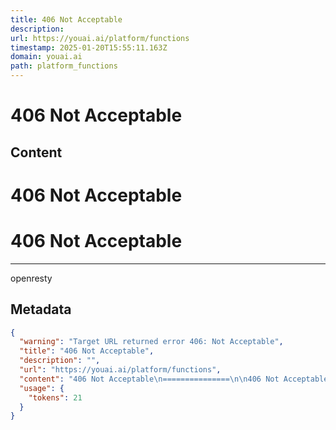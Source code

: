 ```yaml
---
title: 406 Not Acceptable
description: 
url: https://youai.ai/platform/functions
timestamp: 2025-01-20T15:55:11.163Z
domain: youai.ai
path: platform_functions
---
```


# 406 Not Acceptable



## Content

406 Not Acceptable
===============

406 Not Acceptable
==================

* * *

openresty

## Metadata

```json
{
  "warning": "Target URL returned error 406: Not Acceptable",
  "title": "406 Not Acceptable",
  "description": "",
  "url": "https://youai.ai/platform/functions",
  "content": "406 Not Acceptable\n===============\n\n406 Not Acceptable\n==================\n\n* * *\n\nopenresty",
  "usage": {
    "tokens": 21
  }
}
```
